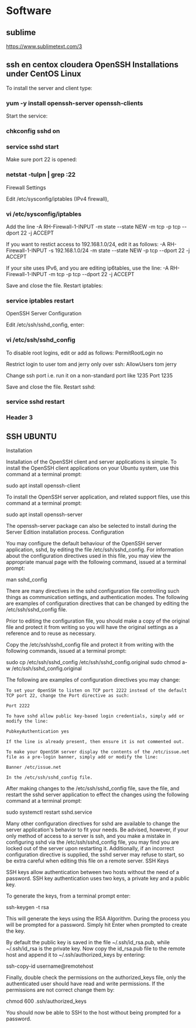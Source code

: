 # Software
## sublime
https://www.sublimetext.com/3
## ssh en centox cloudera OpenSSH Installations under CentOS Linux


To install the server and client type:
### yum -y install openssh-server openssh-clients

Start the service:
### chkconfig sshd on
### service sshd start

Make sure port 22 is opened:
### netstat -tulpn | grep :22
Firewall Settings

Edit /etc/sysconfig/iptables (IPv4 firewall),
### vi /etc/sysconfig/iptables

Add the line
-A RH-Firewall-1-INPUT -m state --state NEW -m tcp -p tcp --dport 22 -j ACCEPT

If you want to restict access to 192.168.1.0/24, edit it as follows:
-A RH-Firewall-1-INPUT -s 192.168.1.0/24 -m state --state NEW -p tcp --dport 22 -j ACCEPT

If your site uses IPv6, and you are editing ip6tables, use the line:
-A RH-Firewall-1-INPUT -m tcp -p tcp --dport 22 -j ACCEPT

Save and close the file. Restart iptables:
### service iptables restart
OpenSSH Server Configuration

Edit /etc/ssh/sshd_config, enter:
### vi /etc/ssh/sshd_config

To disable root logins, edit or add as follows:
PermitRootLogin no

Restrict login to user tom and jerry only over ssh:
AllowUsers tom jerry

Change ssh port i.e. run it on a non-standard port like 1235
Port 1235

Save and close the file. Restart sshd:
### service sshd restart

### Header 3

## SSH UBUNTU

Installation

Installation of the OpenSSH client and server applications is simple. To install the OpenSSH client applications on your Ubuntu system, use this command at a terminal prompt:

sudo apt install openssh-client

To install the OpenSSH server application, and related support files, use this command at a terminal prompt:

sudo apt install openssh-server

The openssh-server package can also be selected to install during the Server Edition installation process.
Configuration

You may configure the default behaviour of the OpenSSH server application, sshd, by editing the file /etc/ssh/sshd_config. For information about the configuration directives used in this file, you may view the appropriate manual page with the following command, issued at a terminal prompt:

man sshd_config

There are many directives in the sshd configuration file controlling such things as communication settings, and authentication modes. The following are examples of configuration directives that can be changed by editing the /etc/ssh/sshd_config file.

Prior to editing the configuration file, you should make a copy of the original file and protect it from writing so you will have the original settings as a reference and to reuse as necessary.

Copy the /etc/ssh/sshd_config file and protect it from writing with the following commands, issued at a terminal prompt:

sudo cp /etc/ssh/sshd_config /etc/ssh/sshd_config.original
sudo chmod a-w /etc/ssh/sshd_config.original

The following are examples of configuration directives you may change:

    To set your OpenSSH to listen on TCP port 2222 instead of the default TCP port 22, change the Port directive as such:

    Port 2222

    To have sshd allow public key-based login credentials, simply add or modify the line:

    PubkeyAuthentication yes

    If the line is already present, then ensure it is not commented out.

    To make your OpenSSH server display the contents of the /etc/issue.net file as a pre-login banner, simply add or modify the line:

    Banner /etc/issue.net

    In the /etc/ssh/sshd_config file.

After making changes to the /etc/ssh/sshd_config file, save the file, and restart the sshd server application to effect the changes using the following command at a terminal prompt:

sudo systemctl restart sshd.service

Many other configuration directives for sshd are available to change the server application's behavior to fit your needs. Be advised, however, if your only method of access to a server is ssh, and you make a mistake in configuring sshd via the /etc/ssh/sshd_config file, you may find you are locked out of the server upon restarting it. Additionally, if an incorrect configuration directive is supplied, the sshd server may refuse to start, so be extra careful when editing this file on a remote server.
SSH Keys

SSH keys allow authentication between two hosts without the need of a password. SSH key authentication uses two keys, a private key and a public key.

To generate the keys, from a terminal prompt enter:

ssh-keygen -t rsa

This will generate the keys using the RSA Algorithm. During the process you will be prompted for a password. Simply hit Enter when prompted to create the key.

By default the public key is saved in the file ~/.ssh/id_rsa.pub, while ~/.ssh/id_rsa is the private key. Now copy the id_rsa.pub file to the remote host and append it to ~/.ssh/authorized_keys by entering:

ssh-copy-id username@remotehost

Finally, double check the permissions on the authorized_keys file, only the authenticated user should have read and write permissions. If the permissions are not correct change them by:

chmod 600 .ssh/authorized_keys

You should now be able to SSH to the host without being prompted for a password.

